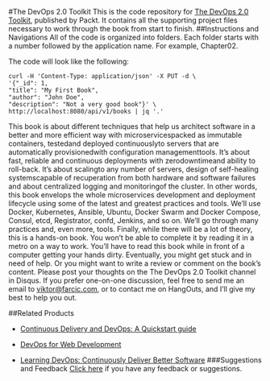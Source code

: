 #The DevOps 2.0 Toolkit
This is the code repository for [The DevOps 2.0 Toolkit](https://www.packtpub.com/application-development/devops-20-toolkit?utm_source=github&utm_medium=repository&utm_campaign=9781785289194), published by Packt. It contains all the supporting project files necessary to work through the book from start to finish.
##Instructions and Navigations
All of the code is organized into folders. Each folder starts with a number followed by the application name. For example, Chapter02.



The code will look like the following:
```
curl -H 'Content-Type: application/json' -X PUT -d \
'{"_id": 1,
"title": "My First Book",
"author": "John Doe",
"description": "Not a very good book"}' \
http://localhost:8080/api/v1/books | jq '.'
```

This book is about different techniques that help us architect software in a better 
and more efficient way with microservicespacked as immutable containers, testedand 
deployed continuouslyto servers that are automatically provisionedwith configuration 
managementtools. It’s about fast, reliable and continuous deployments with zerodowntimeand ability to roll-back. It’s about scalingto any number of servers, design of 
self-healing systemscapable of recuperation from both hardware and software failures 
and about centralized logging and monitoringof the cluster.
In other words, this book envelops the whole microservices development and 
deployment lifecycle using some of the latest and greatest practices and tools. We’ll 
use Docker, Kubernetes, Ansible, Ubuntu, Docker Swarm and Docker Compose, 
Consul, etcd, Registrator, confd, Jenkins, and so on. We’ll go through many practices 
and, even more, tools.
Finally, while there will be a lot of theory, this is a hands-on book. You won’t be able 
to complete it by reading it in a metro on a way to work. You’ll have to read this 
book while in front of a computer getting your hands dirty. Eventually, you might 
get stuck and in need of help. Or you might want to write a review or comment 
on the book’s content. Please post your thoughts on the The DevOps 2.0 Toolkit 
channel in Disqus. If you prefer one-on-one discussion, feel free to send me an email 
to viktor@farcic.com, or to contact me on HangOuts, and I’ll give my best to help 
you out.

##Related Products
* [Continuous Delivery and DevOps: A Quickstart guide](https://www.packtpub.com/virtualization-and-cloud/continuous-delivery-and-devops-quickstart-guide?utm_source=github&utm_medium=repository&utm_campaign=9781849693684)

* [DevOps for Web Development](https://www.packtpub.com/networking-and-servers/devops-web-development?utm_source=github&utm_medium=repository&utm_campaign=9781786465702)

* [Learning DevOps: Continuously Deliver Better Software](https://www.packtpub.com/networking-and-servers/learning-devops-continuously-deliver-better-software?utm_source=github&utm_medium=repository&utm_campaign=9781787126619)
###Suggestions and Feedback
[Click here](https://docs.google.com/forms/d/e/1FAIpQLSe5qwunkGf6PUvzPirPDtuy1Du5Rlzew23UBp2S-P3wB-GcwQ/viewform) if you have any feedback or suggestions.
